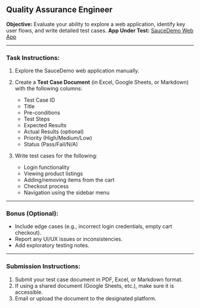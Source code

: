 ## Quality Assurance Engineer

**Objective:** Evaluate your ability to explore a web application, identify key user flows, and write detailed test cases.
**App Under Test:** [SauceDemo Web App](https://www.saucedemo.com/)

---

### Task Instructions:

1. Explore the SauceDemo web application manually.
2. Create a **Test Case Document** (in Excel, Google Sheets, or Markdown) with the following columns:
   - Test Case ID
   - Title
   - Pre-conditions
   - Test Steps
   - Expected Results
   - Actual Results (optional)
   - Priority (High/Medium/Low)
   - Status (Pass/Fail/N/A)

3. Write test cases for the following:
   - Login functionality
   - Viewing product listings
   - Adding/removing items from the cart
   - Checkout process
   - Navigation using the sidebar menu

---

### Bonus (Optional):
- Include edge cases (e.g., incorrect login credentials, empty cart checkout).
- Report any UI/UX issues or inconsistencies.
- Add exploratory testing notes.

---

### Submission Instructions:

1. Submit your test case document in PDF, Excel, or Markdown format.
2. If using a shared document (Google Sheets, etc.), make sure it is accessible.
3. Email or upload the document to the designated platform.
